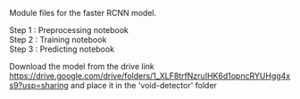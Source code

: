 Module files for the faster RCNN model. 

Step 1 : Preprocessing notebook <br/>
Step 2 : Training notebook<br/>
Step 3 : Predicting notebook<br/>

Download the model from the drive link https://drive.google.com/drive/folders/1_XLF8trfNzruIHK6d1opncRYUHgg4xs9?usp=sharing and place it in the 'void-detector' folder
